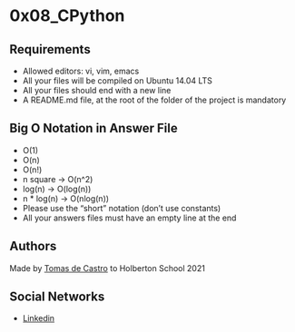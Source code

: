 # 0x08_CPython

## Requirements
- Allowed editors: vi, vim, emacs
- All your files will be compiled on Ubuntu 14.04 LTS
- All your files should end with a new line
- A README.md file, at the root of the folder of the project is mandatory

## Big O Notation in Answer File
- O(1)
- O(n)
- O(n!)
- n square -> O(n^2)
- log(n) -> O(log(n))
- n * log(n) -> O(nlog(n))
- Please use the “short” notation (don’t use constants)
- All your answers files must have an empty line at the end

## Authors
Made by [Tomas de Castro](https://github.com/tomi1710) to Holberton School 2021

Social Networks
-------------------
- [Linkedin](https://www.linkedin.com/in/tomas-de-castro-guelfi-1872a1211/)
